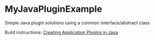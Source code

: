 # MyJavaPluginExample
Simple Java plugin solutions using a common interface/abstract class

Build instructions: [Creating Application Plugins in Java](https://youtu.be/bC-j7J2XJ_k)
